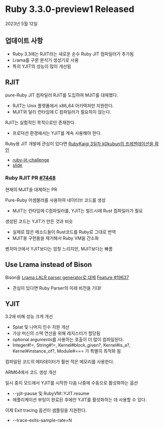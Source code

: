 # Ruby 3.3.0-preview1 Released
2023년 5월 12일 

## 업데이트 사항
- Ruby 3.3에는 RJIT라는 새로운 순수 Ruby JIT 컴파일러가 추가됨
- Lrama를 구문 분석기 생성기로 사용
- 특히 YJIT의 성능이 많이 개선됨

## RJIT 
pure-Ruby JIT 컴파일러 RJIT를 도입하여 MJIT를 대체했다.
- RJIT는 Unix 플랫폼에서 x86_64 아키텍처만 지원한다.
- MJIT와 달리 런타임에 C 컴파일러가 필요하지 않는다. 

RJIT는 실험적인 목적으로만 존재한다.
- 프로덕션 환경에서는 YJIT를 계속 사용해야 한다.

Ruby용 JIT 개발에 관심이 있다면 [RubyKaigi 3일차 k0kubun의 프레젠테이션을 확인](https://rubykaigi.org/2023/presentations/k0kubun.html#day3)
- [ruby-jit-challenge](https://github.com/k0kubun/ruby-jit-challenge)
- [slide](https://speakerdeck.com/k0kubun/rubykaigi-2023)


### Ruby RJIT PR [#7448](https://github.com/ruby/ruby/pull/7448)
현재의 MJIT을 대체하는 PR

Pure-Ruby 어셈블러를 사용하여 네이티브 코드를 생성
- MJIT는 런타임에 C컴파일러를, YJIT는 빌드시에 Rust 컴파일러가 필요

생성된 코드는 YJIT가 만든 것과 비슷
- 실제로 많은 메소드들이 Rust코드를 Ruby로 그대로 번역
- MJIT용 구현들을 제거해서 Ruby VM을 간소화

벤치마크에서 YJIT보다는 엄청 느리지만, MJIT보다는 빠름


## Use Lrama instead of Bison
Bison을 [Lrama LALR parser generator로 대체](https://github.com/yui-knk/lrama) [Feature #19637](https://bugs.ruby-lang.org/issues/19637)
- 관심이 있다면 Ruby Parser의 미래 비전을 기대!

## YJIT
3.2에 비해 성능 크게 개선
- Splat 및 나머지 인수 지원 개선
- 가상 머신의 스택 연산을 위해 레지스터가 할당됨
- optional arguments를 사용하는 호출이 더 많이 컴파일된다. 
- Integer#!=, String#!=, Kernel#block_given?, Kernel#is_a?, Kernel#instance_of?, Module#=== 가 특별히 최적화 됨

컴파일된 코드의 메타데이터가 훨씬 적은 메모리를 사용한다. 

ARM64에서 코드 생성 개선 

일시 중지 모드에서 YJIT를 시작한 다음 나중에 수동으로 활성화하는 옵션 
- --yjit-pause 및 RubyVM::YJIT.resume
- 애플리케이션 부팅이 완료된 후에만 YJIT를 활성화하는 데 사용할 수 있다.

이제 Exit tracing 옵션이 샘플링을 지원한다.
- --trace-exits-sample-rate=N



